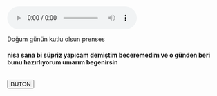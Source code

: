 <!DOCTYPE html>
<html lang="en">
<head>
    <meta charset="UTF-8">
    <meta http-equiv="X-UA-Compatible" content="IE=edge">
    <meta name="viewport" content="width=device-width, initial-scale=1.0">
    <title>nisa</title>
</head>
<body>

<audio controls autoplay>
    <source src="n.mp3.mp3" type="audio/mpeg">
    <p>Bu tarayıcı müzik eklentisini desteklememektedir.</p>
</audio>
<p id="deneme">Doğum günün kutlu olsun prenses </p>
<h4>nisa sana bi süpriz yapıcam demiştim beceremedim ve o günden beri bunu hazırlıyorum umarım begenirsin</h4>
<img id="resim" >

<button onclick='document.getElementById("resim").src="a.png"'>BUTON</button>

</body>
</html>
